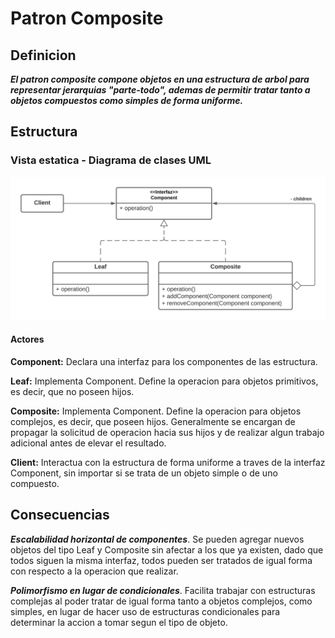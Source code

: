 # Patron Composite
## Definicion
__*El patron composite compone objetos en una estructura de arbol para representar jerarquias "parte-todo", ademas de permitir tratar tanto a objetos compuestos como simples de forma uniforme.*__

## Estructura

### Vista estatica - Diagrama de clases UML
![Structure](static/CompositeClass.png)

#### Actores

__Component:__ Declara una interfaz para los componentes de las estructura.

__Leaf:__ Implementa Component. Define la operacion para objetos primitivos, es decir, que no poseen hijos.

__Composite:__ Implementa Component. Define la operacion para objetos complejos, es decir, que poseen hijos. Generalmente se encargan de propagar la solicitud de operacion hacia sus hijos y de realizar algun trabajo adicional antes de elevar el resultado.

__Client:__ Interactua con la estructura de forma uniforme a traves de la interfaz Component, sin importar si se trata de un objeto simple o de uno compuesto.

## Consecuencias

__*Escalabilidad horizontal de componentes*__. Se pueden agregar nuevos objetos del tipo Leaf y Composite sin afectar a los que ya existen, dado que todos siguen la misma interfaz, todos pueden ser tratados de igual forma con respecto a la operacion que realizar.

__*Polimorfismo en lugar de condicionales*__. Facilita trabajar con estructuras complejas al poder tratar de igual forma tanto a objetos complejos, como simples, en lugar de hacer uso de estructuras condicionales para determinar la accion a tomar segun el tipo de objeto.


